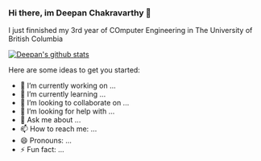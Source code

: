 ### Hi there, im Deepan Chakravarthy 👋
I just finnished my 3rd year of COmputer Engineering in The University of British Columbia

[![Deepan's github stats](https://github-readme-stats.vercel.app/api?username=deepan19&count_private=true&show_icons=true&theme=radical&hide_rank=false)](https://github.com/anuraghazra/github-readme-stats)

Here are some ideas to get you started:

- 🔭 I’m currently working on ...
- 🌱 I’m currently learning ...
- 👯 I’m looking to collaborate on ...
- 🤔 I’m looking for help with ...
- 💬 Ask me about ...
- 📫 How to reach me: ...
- 😄 Pronouns: ...
- ⚡ Fun fact: ...

